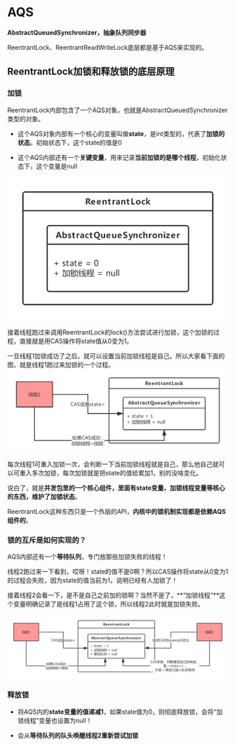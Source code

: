 # AQS

**AbstractQueuedSynchronizer，抽象队列同步器**

ReentrantLock、ReentrantReadWriteLock底层都是基于AQS来实现的。

## ReentrantLock加锁和释放锁的底层原理

### 加锁

ReentrantLock内部包含了一个AQS对象，也就是AbstractQueuedSynchronizer类型的对象。

- 这个AQS对象内部有一个核心的变量叫做**state**，是int类型的，代表了**加锁的状态**。初始状态下，这个state的值是0

- 这个AQS内部还有一个**关键变量**，用来记录**当前加锁的是哪个线程**，初始化状态下，这个变量是null

![](assets/ReentrantLock与AQS.png)

接着线程跑过来调用ReentrantLock的lock()方法尝试进行加锁，这个加锁的过程，直接就是用CAS操作将state值从0变为1。

一旦线程1加锁成功了之后，就可以设置当前加锁线程是自己。所以大家看下面的图，就是线程1跑过来加锁的一个过程。
![](assets/ReentrantLock初次加锁.png)

每次线程1可重入加锁一次，会判断一下当前加锁线程就是自己，那么他自己就可以可重入多次加锁，每次加锁就是把state的值给累加1，别的没啥变化。

说白了，就是**并发包里的一个核心组件，里面有state变量、加锁线程变量等核心的东西，维护了加锁状态**。

ReentrantLock这种东西只是一个外层的API，**内核中的锁机制实现都是依赖AQS组件的**。

### 锁的互斥是如何实现的？

AQS内部还有一个**等待队列**，专门放那些加锁失败的线程！

线程2跑过来一下看到，哎呀！state的值不是0啊？所以CAS操作将state从0变为1的过程会失败，因为state的值当前为1，说明已经有人加锁了！

接着线程2会看一下，是不是自己之前加的锁啊？当然不是了，**“加锁线程”**这个变量明确记录了是线程1占用了这个锁，所以线程2此时就是加锁失败。

![](assets/ReentrantLock互斥.png)

### 释放锁

- 将AQS内的**state变量的值递减1**，如果state值为0，则彻底释放锁，会将“加锁线程”变量也设置为null！

- 会从**等待队列的队头唤醒线程2重新尝试加锁**

